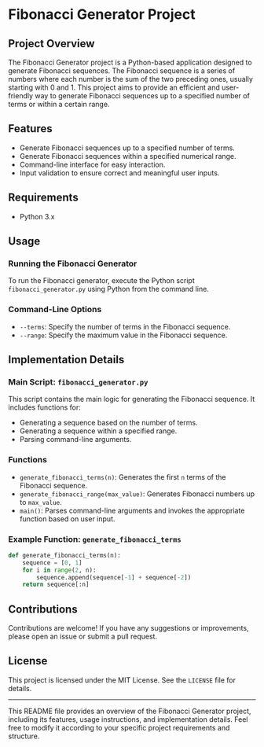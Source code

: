 # Fibonacci Generator Project

## Project Overview
The Fibonacci Generator project is a Python-based application designed to generate Fibonacci sequences. The Fibonacci sequence is a series of numbers where each number is the sum of the two preceding ones, usually starting with 0 and 1. This project aims to provide an efficient and user-friendly way to generate Fibonacci sequences up to a specified number of terms or within a certain range.

## Features
- Generate Fibonacci sequences up to a specified number of terms.
- Generate Fibonacci sequences within a specified numerical range.
- Command-line interface for easy interaction.
- Input validation to ensure correct and meaningful user inputs.

## Requirements
- Python 3.x


## Usage
### Running the Fibonacci Generator
To run the Fibonacci generator, execute the Python script `fibonacci_generator.py` using Python from the command line.



### Command-Line Options
- `--terms`: Specify the number of terms in the Fibonacci sequence.
- `--range`: Specify the maximum value in the Fibonacci sequence.


## Implementation Details
### Main Script: `fibonacci_generator.py`
This script contains the main logic for generating the Fibonacci sequence. It includes functions for:
- Generating a sequence based on the number of terms.
- Generating a sequence within a specified range.
- Parsing command-line arguments.

### Functions
- `generate_fibonacci_terms(n)`: Generates the first `n` terms of the Fibonacci sequence.
- `generate_fibonacci_range(max_value)`: Generates Fibonacci numbers up to `max_value`.
- `main()`: Parses command-line arguments and invokes the appropriate function based on user input.

### Example Function: `generate_fibonacci_terms`
```python
def generate_fibonacci_terms(n):
    sequence = [0, 1]
    for i in range(2, n):
        sequence.append(sequence[-1] + sequence[-2])
    return sequence[:n]
```

## Contributions
Contributions are welcome! If you have any suggestions or improvements, please open an issue or submit a pull request.

## License
This project is licensed under the MIT License. See the `LICENSE` file for details.

---

This README file provides an overview of the Fibonacci Generator project, including its features, usage instructions, and implementation details. Feel free to modify it according to your specific project requirements and structure.

